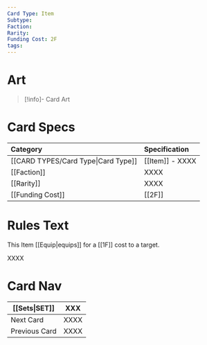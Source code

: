 ```yaml
---
Card Type: Item
Subtype: 
Faction: 
Rarity: 
Funding Cost: 2F
tags:
---
```

# Art

> [!info]- Card Art
> 

# Card Specs

| Category | Specification| 
| :--- | :--- |
| [[CARD TYPES/Card Type\|Card Type]] | [[Item]] - XXXX |  
| [[Faction]] | XXXX | 
| [[Rarity]] | XXXX |  
| [[Funding Cost]] | [[2F]] |  

# Rules Text

This Item [[Equip|equips]] for a [[1F]] cost to a target.  

XXXX

# Card Nav

| [[Sets\|SET]] | XXX |  
| --- | --- |  
| Next Card | XXXX |  
| Previous Card | XXXX |  

